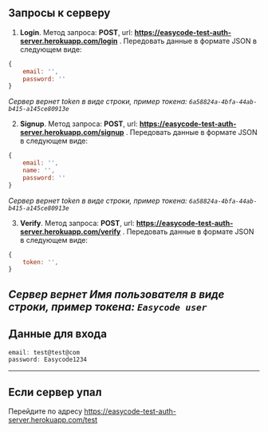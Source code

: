 ## Запросы к серверу

1. **Login**. Метод запроса: **POST**, url: **https://easycode-test-auth-server.herokuapp.com/login** . Передовать данные в формате JSON в следующем виде: 
```js
{
    email: '',
    password: ''
}
```
*Сервер вернет token в виде строки, пример токена: `6a58824a-4bfa-44ab-b415-a145ce80913e`*

2. **Signup**. Метод запроса: **POST**, url: **https://easycode-test-auth-server.herokuapp.com/signup** . Передовать данные в формате JSON в следующем виде: 
```js
{
    email: '',
    name: '',
    password: ''
}
```
*Сервер вернет token в виде строки, пример токена: `6a58824a-4bfa-44ab-b415-a145ce80913e`*

3. **Verify**. Метод запроса: **POST**, url: **https://easycode-test-auth-server.herokuapp.com/verify** . Передовать данные в формате JSON в следующем виде: 
```js
{
    token: '',
}
```
*Сервер вернет Имя пользователя в виде строки, пример токена: `Easycode user`*
---

## Данные для входа
```js
email: test@test@com
password: Easycode1234

```
---

## Если сервер упал
Перейдите по адресу https://easycode-test-auth-server.herokuapp.com/test